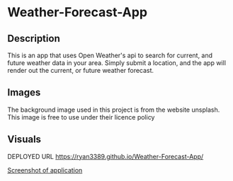# Weather-Forecast-App

## Description
This is an app that uses Open Weather's api to search for current, and future weather data in your area. Simply submit a location, and the app will render out the current, or future weather forecast. 


## Images
The background image used in this project is from the website unsplash. This image is free to use under their licence policy


## Visuals
DEPLOYED URL https://ryan3389.github.io/Weather-Forecast-App/

[Screenshot of application](/images/screenshot-app.png)

